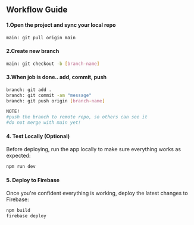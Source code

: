 ## Workflow Guide

#### 1.Open the project and sync your local repo
```sh
main: git pull origin main 
```

#### 2.Create new branch
```sh
main: git checkout -b [branch-name]
```

#### 3.When job is done.. add, commit, push
```sh
branch: git add .
branch: git commit -am "message"
branch: git push origin [branch-name]

NOTE!
#push the branch to remote repo, so others can see it
#do not merge with main yet!
```



#### 4. Test Locally (Optional)
Before deploying, run the app locally to make sure everything works as expected:
```sh
npm run dev
```

#### 5. Deploy to Firebase
Once you're confident everything is working, deploy the latest changes to Firebase:
```sh
npm build
firebase deploy
```